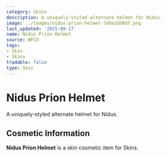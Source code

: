 ```yaml
---
category: Skins
description: A uniquely-styled alternate helmet for Nidus.
image: ../images/nidus-prion-helmet-7dde1dd8df.png
last_updated: '2025-09-17'
name: Nidus Prion Helmet
source: WFCD
tags:
- Skin
- Skins
tradable: false
type: Skin
---
```


# Nidus Prion Helmet

A uniquely-styled alternate helmet for Nidus.

## Cosmetic Information

**Nidus Prion Helmet** is a skin cosmetic item for Skins.

